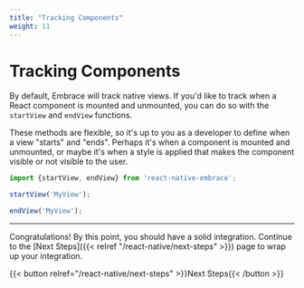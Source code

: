 ```yaml
---
title: "Tracking Components"
weight: 11
---
```


# Tracking Components

By default, Embrace will track native views.
If you'd like to track when a React component is mounted and unmounted, you can do so with the `startView` and `endView` functions.

These methods are flexible, so it's up to you as a developer to define when a view "starts" and "ends".
Perhaps it's when a component is mounted and unmounted, or maybe it's when a style is applied that makes the component visible or not visible to the user.

```javascript
import {startView, endView} from 'react-native-embrace';

startView('MyView');

endView('MyView');
```

---

Congratulations! By this point, you should have a solid integration. Continue to the [Next Steps]({{< relref "/react-native/next-steps" >}}) page to wrap up your integration.

{{< button relref="/react-native/next-steps" >}}Next Steps{{< /button >}}
